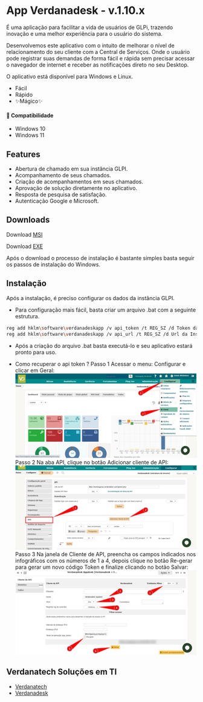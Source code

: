# App Verdanadesk - v.1.10.x

É uma aplicação para facilitar a vida de usuários de GLPi, trazendo inovação e uma melhor experiência para o usuário do sistema.

Desenvolvemos este aplicativo com o intuito de melhorar o nível de relacionamento do seu cliente com a Central de Serviços. Onde o usuário pode registrar suas demandas de forma fácil e rápida sem precisar acessar o navegador de internet e receber as notificações direto no seu Desktop. 

O aplicativo está disponível para Windows e Linux.

- Fácil
- Rápido
- ✨Mágico✨

#### 📌  Compatibilidade
- Windows 10
- Windows 11

## Features

- Abertura de chamado em sua instância GLPI.
- Acompanhamento de seus chamados.
- Criação de acompanhamentos em seus chamados.
- Aprovação de solução diretamente no aplicativo.
- Resposta de pesquisa de satisfação. 
- Autenticação Google e Microsoft.


## Downloads
Download [MSI](https://github.com/verdanatech/App-Verdanadesk/releases/download/1.10.0/Suporte-VerdanadeskApp.1.10.0.msi) 

Download [EXE](https://github.com/verdanatech/App-Verdanadesk/releases/download/1.10.0/Suporte-VerdanadeskApp.1.10.0.exe) 

Após o download o processo de instalação é bastante simples basta seguir os passos de instalação do Windows.


## Instalação
Após a instalação, é preciso configurar os dados da instância GLPI.

- Para configuração mais fácil, basta criar um arquivo .bat com a seguinte estrutura.
```sh
reg add hklm\software\verdanadeskapp /v api_token /t REG_SZ /d Token da API /f
reg add hklm\software\verdanadeskapp /v api_url /t REG_SZ /d Url da Instância GLPI /f
```
- Após a criação do arquivo .bat basta executá-lo e seu aplicativo estará pronto para uso.


- Como recuperar o api token ?
Passo 1
Acessar o menu: Configurar e clicar em Geral:
![alt text](https://raw.githubusercontent.com/verdanatech/App-Verdanadesk/master/assets/img/passo1.png)
Passo 2
Na aba API, clique no botão Adicionar cliente de API:
![alt text](https://raw.githubusercontent.com/verdanatech/App-Verdanadesk/master/assets/img/passo2.png)
Passo 3
Na janela de Cliente de API, preencha os campos indicados nos infográficos com os números de 1 a 4, depois clique no botão Re-gerar para gerar um novo código Token e finalize clicando no botão Salvar:
![alt text](https://raw.githubusercontent.com/verdanatech/App-Verdanadesk/master/assets/img/passo3.png)


 ## Verdanatech Soluções em TI
- [Verdanatech](https://verdanatech.com)
- [Verdanadesk](https://verdanadesk.com)
